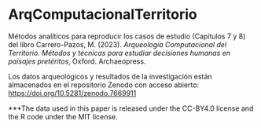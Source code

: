 # ArqComputacionalTerritorio
Métodos analíticos para reproducir los casos de estudio (Capítulos 7 y 8) del libro Carrero-Pazos, M. (2023). *Arqueología Computacional del Territorio. Métodos y técnicas para estudiar decisiones humanas en paisajes pretéritos*, Oxford. Archaeopress.

Los datos arqueológicos y resultados de la investigación están almacenados en el repositorio Zenodo con acceso abierto: https://doi.org/10.5281/zenodo.7669911

***The data used in this paper is released under the CC-BY4.0 license and the R code under the MIT license.
